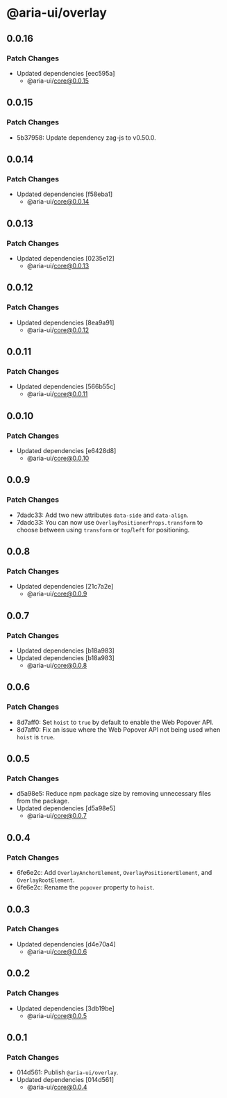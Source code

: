 # @aria-ui/overlay

## 0.0.16

### Patch Changes

- Updated dependencies [eec595a]
  - @aria-ui/core@0.0.15

## 0.0.15

### Patch Changes

- 5b37958: Update dependency zag-js to v0.50.0.

## 0.0.14

### Patch Changes

- Updated dependencies [f58eba1]
  - @aria-ui/core@0.0.14

## 0.0.13

### Patch Changes

- Updated dependencies [0235e12]
  - @aria-ui/core@0.0.13

## 0.0.12

### Patch Changes

- Updated dependencies [8ea9a91]
  - @aria-ui/core@0.0.12

## 0.0.11

### Patch Changes

- Updated dependencies [566b55c]
  - @aria-ui/core@0.0.11

## 0.0.10

### Patch Changes

- Updated dependencies [e6428d8]
  - @aria-ui/core@0.0.10

## 0.0.9

### Patch Changes

- 7dadc33: Add two new attributes `data-side` and `data-align`.
- 7dadc33: You can now use `OverlayPositionerProps.transform` to choose between using `transform` or `top`/`left` for positioning.

## 0.0.8

### Patch Changes

- Updated dependencies [21c7a2e]
  - @aria-ui/core@0.0.9

## 0.0.7

### Patch Changes

- Updated dependencies [b18a983]
- Updated dependencies [b18a983]
  - @aria-ui/core@0.0.8

## 0.0.6

### Patch Changes

- 8d7aff0: Set `hoist` to `true` by default to enable the Web Popover API.
- 8d7aff0: Fix an issue where the Web Popover API not being used when `hoist` is `true`.

## 0.0.5

### Patch Changes

- d5a98e5: Reduce npm package size by removing unnecessary files from the package.
- Updated dependencies [d5a98e5]
  - @aria-ui/core@0.0.7

## 0.0.4

### Patch Changes

- 6fe6e2c: Add `OverlayAnchorElement`, `OverlayPositionerElement`, and `OverlayRootElement`.
- 6fe6e2c: Rename the `popover` property to `hoist`.

## 0.0.3

### Patch Changes

- Updated dependencies [d4e70a4]
  - @aria-ui/core@0.0.6

## 0.0.2

### Patch Changes

- Updated dependencies [3db19be]
  - @aria-ui/core@0.0.5

## 0.0.1

### Patch Changes

- 014d561: Publish `@aria-ui/overlay`.
- Updated dependencies [014d561]
  - @aria-ui/core@0.0.4
